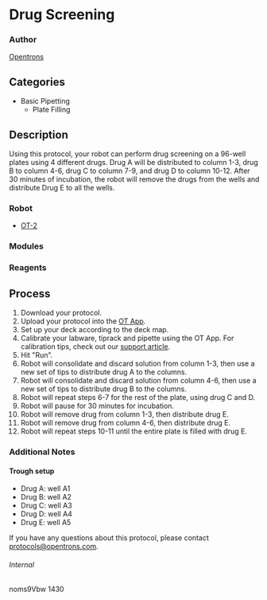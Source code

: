 # Drug Screening

### Author
[Opentrons](http://www.opentrons.com/)

## Categories
* Basic Pipetting
    * Plate Filling

## Description
Using this protocol, your robot can perform drug screening on a 96-well plates using 4 different drugs. Drug A will be distributed to column 1-3, drug B to column 4-6, drug C to column 7-9, and drug D to column 10-12. After 30 minutes of incubation, the robot will remove the drugs from the wells and distribute Drug E to all the wells.

### Robot
* [OT-2](https://opentrons.com/ot-2)

### Modules

### Reagents

## Process
1. Download your protocol.
2. Upload your protocol into the [OT App](https://opentrons.com/ot-app).
3. Set up your deck according to the deck map.
4. Calibrate your labware, tiprack and pipette using the OT App. For calibration tips, check out our [support article](https://support.opentrons.com/ot-2/getting-started-software-setup/deck-calibration).
5. Hit "Run".
6. Robot will consolidate and discard solution from column 1-3, then use a new set of tips to distribute drug A to the columns.
7. Robot will consolidate and discard solution from column 4-6, then use a new set of tips to distribute drug B to the columns.
8. Robot will repeat steps 6-7 for the rest of the plate, using drug C and D.
9. Robot will pause for 30 minutes for incubation.
10. Robot will remove drug from column 1-3, then distribute drug E.
11. Robot will remove drug from column 4-6, then distribute drug E.
12. Robot will repeat steps 10-11 until the entire plate is filled with drug E.

### Additional Notes
#### Trough setup
* Drug A: well A1
* Drug B: well A2
* Drug C: well A3
* Drug D: well A4
* Drug E: well A5

If you have any questions about this protocol, please contact protocols@opentrons.com.

###### Internal
noms9Vbw
1430

